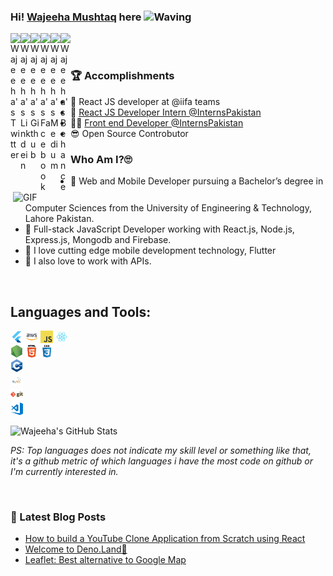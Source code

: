 ### Hi! [Wajeeha Mushtaq](https://wajeehamushtaq.netlify.app/) here <img src="https://github.com/TheDudeThatCode/TheDudeThatCode/blob/master/Assets/Hi.gif" width="30px" alt="Waving">

<a href="https://twitter.com/mushtaq_wajeeha">
  <img align="left" alt="Wajeeha's Twitter" width="16px" src="https://cdn.jsdelivr.net/npm/simple-icons@v3/icons/twitter.svg" />
</a>
<a href="https://www.linkedin.com/in/wajeeha-mushtaq-606a411a8/">
  <img align="left" alt="Wajeeha's Linkdein" width="16px" src="https://cdn.jsdelivr.net/npm/simple-icons@v3/icons/linkedin.svg" />
</a>
<a href="https://github.com/wajeehamushtaq">
  <img align="left" alt="Wajeeha's Github" width="16px" src="https://cdn.jsdelivr.net/npm/simple-icons@v3/icons/github.svg" />
</a>
<a href="https://www.facebook.com/wajeeha.mushtaq.9/">
  <img align="left" alt="Wajeeha's Facebook" width="16px" src="https://cdn.jsdelivr.net/npm/simple-icons@v3/icons/facebook.svg" />
</a>
<a href="https://medium.com/@wajeehamushtaq1">
  <img align="left" alt="Wajeeha's Medium" width="16px" src="https://cdn.jsdelivr.net/npm/simple-icons@v3/icons/medium.svg" />
</a>
<a href="https://www.behance.net/wajeehamushtaq">
  <img align="left" alt="Wajeeha's Behance" width="16px" src="https://cdn.jsdelivr.net/npm/simple-icons@v3/icons/behance.svg" />
</a>
<img align="right" width="500px" alt="GIF" src="https://media.giphy.com/media/p4NLw3I4U0idi/giphy.gif" />

<br /><br />

### 🏆 Accomplishments

- 🤩 React JS developer at @iifa teams
- 🎀 [React JS Developer Intern @InternsPakistan](https://drive.google.com/file/d/11TE2NAlnU1JiumgaEApsSV-TXkEnuVO7/view?usp=sharing)
- 💁‍♀️ [Front end Developer @InternsPakistan](https://drive.google.com/file/d/1MydDqbuirfc01QcvWLS62rak5l0RHSrC/view?usp=sharing) 
- 😎 Open Source Controbutor

### Who Am I?🙄

- 🤩 Web and Mobile Developer pursuing a Bachelor’s degree in Computer Sciences from the University of Engineering & Technology, Lahore Pakistan.
- 👊 Full-stack JavaScript Developer working with React.js, Node.js, Express.js, Mongodb and Firebase.
- 💝 I love cutting edge mobile development technology, Flutter
- 🚀 I also love to work with APIs.

<br />

## Languages and Tools: &nbsp;

<code><img height="20" src="https://raw.githubusercontent.com/github/explore/80688e429a7d4ef2fca1e82350fe8e3517d3494d/topics/flutter/flutter.png"></code>
<code><img height="20" src="https://raw.githubusercontent.com/github/explore/56a826d05cf762b2b50ecbe7d492a839b04f3fbf/topics/aws/aws.png"></code>
<code><img height="20" src="https://raw.githubusercontent.com/github/explore/80688e429a7d4ef2fca1e82350fe8e3517d3494d/topics/javascript/javascript.png"></code>	
<code><img height="20" src="https://raw.githubusercontent.com/github/explore/80688e429a7d4ef2fca1e82350fe8e3517d3494d/topics/react/react.png"></code>	
<code><img height="20" src="https://raw.githubusercontent.com/github/explore/80688e429a7d4ef2fca1e82350fe8e3517d3494d/topics/nodejs/nodejs.png"></code>	
<code><img height="20" src="https://raw.githubusercontent.com/github/explore/80688e429a7d4ef2fca1e82350fe8e3517d3494d/topics/html/html.png"></code>	
<code><img height="20" src="https://raw.githubusercontent.com/github/explore/80688e429a7d4ef2fca1e82350fe8e3517d3494d/topics/css/css.png"></code>	
<code><img height="20" src="https://raw.githubusercontent.com/github/explore/80688e429a7d4ef2fca1e82350fe8e3517d3494d/topics/cpp/cpp.png"></code>	
<code><img height="20" src="https://raw.githubusercontent.com/github/explore/80688e429a7d4ef2fca1e82350fe8e3517d3494d/topics/mysql/mysql.png"></code>	
<code><img height="20" src="https://raw.githubusercontent.com/github/explore/80688e429a7d4ef2fca1e82350fe8e3517d3494d/topics/git/git.png"></code>	
<code><img height="20" src="https://raw.githubusercontent.com/github/explore/80688e429a7d4ef2fca1e82350fe8e3517d3494d/topics/visual-studio-code/visual-studio-code.png" /></code><br />

<p>
   <img src="https://github-readme-stats.vercel.app/api?username=wajeehamushtaq&show_icons=true&hide_border=true&count_private=true&theme=vision-friendly-dark&icon_color=fad000" alt="Wajeeha's GitHub Stats">
 </p>

*PS: Top languages does not indicate my skill level or something like that, it's a github metric of which languages i have the most code on github or I'm currently interested in.*

<br />

### 📕 Latest Blog Posts 

<!-- BLOG-POST-LIST:START -->
- [How to build a YouTube Clone Application from Scratch using React](https://medium.com/@wajeehamushtaq1/how-to-build-a-youtube-clone-application-from-scratch-using-react-89e904103552)
- [Welcome to Deno.Land🦕](https://medium.com/@wajeehamushtaq1/welcome-to-deno-land-de1a181933dc)
- [Leaflet: Best alternative to Google Map](https://medium.com/@wajeehamushtaq1/leaflet-best-alternative-to-google-map-ae2b13cdc5fd)

 
